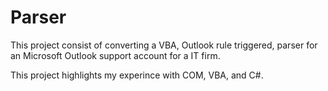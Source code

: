 # Parser

This project consist of converting a VBA, Outlook rule triggered, 
parser for an Microsoft Outlook support account for a IT firm.

This project highlights my experince with COM, VBA, and C#.

